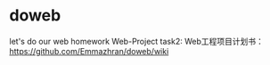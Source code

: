 # doweb
let's do our web homework
Web-Project
task2: Web工程项目计划书：
https://github.com/Emmazhran/doweb/wiki
